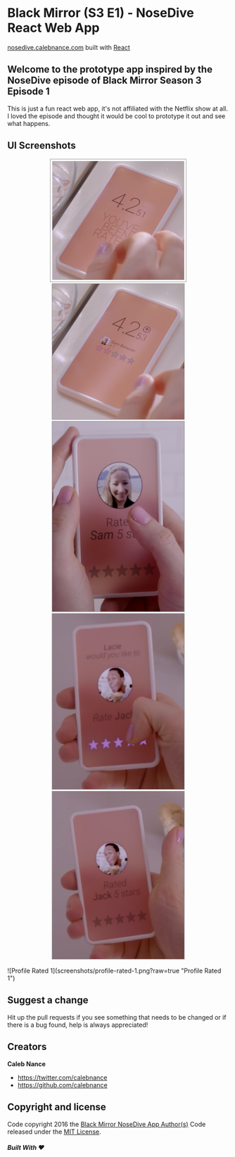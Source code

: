 Black Mirror (S3 E1) - NoseDive React Web App
=========
[nosedive.calebnance.com](http://nosedive.calebnance.com) built with [React](https://reactjs.org)

Welcome to the prototype app inspired by the NoseDive episode of Black Mirror Season 3 Episode 1
--------------------

This is just a fun react web app, it's not affiliated with the Netflix show at all. I loved the episode and thought it would be cool to prototype it out and see what happens.

UI Screenshots
--------------------
<p align="center">
  <img src="screenshots/profile-rated-1.png?raw=true" style=" background-color: #fff; border: 1px solid #999; padding: 4px;" width="300"/>
  <img src="screenshots/profile-rated-2.png?raw=true" style="border: 1px solid #999;" width="300"/>
  <img src="screenshots/rate-1.png?raw=true" style="border: 1px solid #999;" width="300"/>
  <img src="screenshots/rate-2.png?raw=true" style="border: 1px solid #999;" width="300"/>
  <img src="screenshots/rate-3.png?raw=true" style="border: 1px solid #999;" width="300"/>
</p>
![Profile Rated 1](screenshots/profile-rated-1.png?raw=true "Profile Rated 1")

Suggest a change
--------------------
Hit up the pull requests if you see something that needs to be changed or if there is a bug found, help is always appreciated!

Creators
--------------------
**Caleb Nance**
- <https://twitter.com/calebnance>
- <https://github.com/calebnance>

Copyright and license
--------------------

Code copyright 2016 the [Black Mirror NoseDive App Author(s)](https://github.com/calebnance/black-mirror-nosedive-app/graphs/contributors) Code released under the [MIT License](https://github.com/calebnance/black-mirror-nosedive-app/blob/master/LICENSE).

##### Built With :heart:
